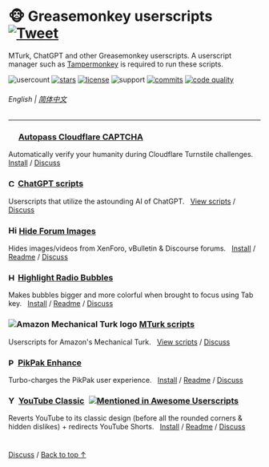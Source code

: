 # 🐵 Greasemonkey userscripts &nbsp;[![Tweet](https://img.shields.io/twitter/url/http/shields.io.svg?style=social)](https://twitter.com/intent/tweet?text=Just%20discovered%20these%20epic%20userscripts!&url=https://github.com/adamlui/userscripts&hashtags=greasemonkey,userscripts,javascript)
MTurk, ChatGPT and other Greasemonkey userscripts. A userscript manager such as [Tampermonkey](https://www.tampermonkey.net/) is required to run these scripts.

![usercount](https://img.shields.io/badge/Users-10,000+-brightgreen)
[![stars](https://img.shields.io/github/stars/adamlui/userscripts?label=Stars)](https://github.com/adamlui/userscripts/stargazers)
[![license](https://img.shields.io/badge/License-MIT-green.svg)](../LICENSE.md)
![support](https://img.shields.io/badge/Support-Chrome/Safari/Firefox/Edge/Opera/Brave/Vivaldi/Waterfox/Librewolf/QQ-989898.svg)
[![commits](https://img.shields.io/github/commit-activity/w/adamlui/userscripts?label=Commits)](https://github.com/adamlui/userscripts/commits/master)
[![code quality](https://img.shields.io/codefactor/grade/github/adamlui/userscripts?label=Code+Quality)](https://www.codefactor.io/repository/github/adamlui/userscripts)

###### English | [简体中文](zh-cn/README.md)

---

### <img width=16 src="https://www.google.com/s2/favicons?sz=64&domain=cloudflare.com"> [Autopass Cloudflare CAPTCHA](../autopass-cloudflare-captcha)

Automatically verify your humanity during Cloudflare Turnstile challenges. &nbsp;
[Install](https://greasyfork.org/en/scripts/464785-autopass-cloudflare-captcha) / 
[Discuss](https://github.com/adamlui/userscripts/discussions)

### <picture><source media="(prefers-color-scheme: dark)" srcset="https://i.imgur.com/RduASbD.png"><img width=15 alt="ChatGPT logo" src="https://raw.githubusercontent.com/adamlui/userscripts/master/chatgpt/media/icons/openai-favicon64.png"></picture> [ChatGPT scripts](../chatgpt)

Userscripts that utilize the astounding AI of ChatGPT. &nbsp;
[View scripts](../chatgpt) / 
[Discuss](https://github.com/adamlui/userscripts/discussions)

### <picture><source media="(prefers-color-scheme: dark)" srcset="https://i.imgur.com/EuMNOTX.png"><img width=17 alt="Hide Forum Images logo" src="https://i.imgur.com/TABwyUq.png"></picture> [Hide Forum Images](../hide-forum-images)

Hides images/videos from XenForo, vBulletin & Discourse forums. &nbsp;
[Install](https://greasyfork.org/scripts/12639) / 
[Readme](../hide-forum-images/README.md) / 
[Discuss](https://github.com/adamlui/userscripts/discussions)

### <img alt="Highlight Radio Bubbles logo" src="https://i.imgur.com/ribh0wE.png" width=15> [Highlight Radio Bubbles](../highlight-radio-bubbles)

Makes bubbles bigger and more colorful when brought to focus using Tab key. &nbsp;
[Install](https://greasyfork.org/scripts/26311) / 
[Readme](../highlight-radio-bubbles/README.md) / 
[Discuss](https://github.com/adamlui/userscripts/discussions)

### <img alt="Amazon Mechanical Turk logo" src="https://www.mturk.com/assets/images/favicon.ico"> [MTurk scripts](../mturk)

Userscripts for Amazon's Mechanical Turk. &nbsp;
[View scripts](../mturk) / 
[Discuss](https://github.com/adamlui/userscripts/discussions)

### <img width=15 alt="PikPak logo" src="https://mypikpak.com/favicon-32x32.png"> [PikPak Enhance](../pikpak-enhance)

Turbo-charges the PikPak user experience. &nbsp;
[Install](https://greasyfork.org/en/scripts/464781-pikpak-enhance) / 
[Readme](../pikpak-enhance/docs/README.md) / 
[Discuss](https://github.com/adamlui/userscripts/discussions)

### <img alt="YouTube Classic logo" src="https://i.imgur.com/9vzrMBf.png" width=16> [YouTube Classic](../youtube-classic) <a href="https://github.com/awesome-scripts/awesome-userscripts#youtube"><img src="https://awesome.re/mentioned-badge.svg" alt="Mentioned in Awesome Userscripts" style="margin:0 0 -2px 5px"></a>

Reverts YouTube to its classic design (before all the rounded corners & hidden dislikes) + redirects YouTube Shorts. &nbsp;
[Install](https://greasyfork.org/en/scripts/456132) / 
[Readme](../youtube-classic/README.md) / 
[Discuss](https://github.com/adamlui/userscripts/discussions)

#

<a href="https://github.com/adamlui/userscripts/discussions">Discuss</a> / 
<a href="#-greasemonkey-userscripts-">Back to top ↑</a>
